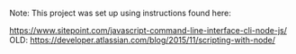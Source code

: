 Note: This project was set up using instructions found here: 

https://www.sitepoint.com/javascript-command-line-interface-cli-node-js/
OLD: https://developer.atlassian.com/blog/2015/11/scripting-with-node/
